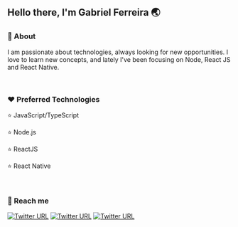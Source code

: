 ## Hello there, I'm Gabriel Ferreira 🌏



### 💬 About

I am passionate about technologies, always looking for new opportunities. I love to learn new concepts, and lately I've been focusing on Node, React JS and React Native.

&nbsp;
&nbsp;
&nbsp;
### ❤️ Preferred Technologies

⭐️ JavaScript/TypeScript

⭐️ Node.js

⭐️ ReactJS

⭐️ React Native

&nbsp;
&nbsp;
&nbsp;
### 🔭 Reach me

[![Twitter URL](https://img.shields.io/twitter/url?label=LinkedIn&logo=linkedin&style=social&url=https%3A%2F%2Fwww.linkedin.com%2Fin%2Fgabriel-ferreira-2801691a1)](https://linkedin.com/in/gabriel-ferreira-2801691a1)
[![Twitter URL](https://img.shields.io/twitter/url?label=email&logo=gmail&style=social&url=http%3A%2F%2Fmailto%3Agabriel.ferreira.itba%40gmail.com)](mailto:gabriel.ferreira.itba@gmail.com)
[![Twitter URL](https://img.shields.io/twitter/url?label=Instagram&logo=Instagram&style=social&url=https%3A%2F%2Finstagram.com%2Fgabriel.itba)](https://instagram.com/gabriel.itba)
